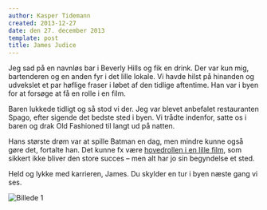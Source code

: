 ```yaml
---
author: Kasper Tidemann
created: 2013-12-27
date: den 27. december 2013
template: post
title: James Judice
---
```


Jeg sad på en navnløs bar i Beverly Hills og fik en drink. Der var kun mig, bartenderen og en anden fyr i det lille lokale. Vi havde hilst på hinanden og udvekslet et par høflige fraser i løbet af den tidlige aftentime. Han var i byen for at forsøge at få en rolle i en film.

Baren lukkede tidligt og så stod vi der. Jeg var blevet anbefalet restauranten Spago, efter sigende det bedste sted i byen. Vi trådte indenfor, satte os i baren og drak Old Fashioned til langt ud på natten.

Hans største drøm var at spille Batman en dag, men mindre kunne også gøre det, fortalte han. Det kunne fx være [hovedrollen i en lille film](https://www.youtube.com/watch?v=paMcxhwpmto), som sikkert ikke bliver den store succes – men alt har jo sin begyndelse et sted.

Held og lykke med karrieren, James. Du skylder en tur i byen næste gang vi ses.

![Billede 1](/photos/james-judice/1.jpg)
